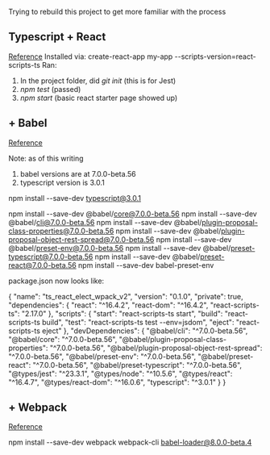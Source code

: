 Trying to rebuild this project to get more familiar with the process

## Typescript + React
[Reference](https://github.com/Microsoft/TypeScript-React-Starter#typescript-react-starter)
Installed via: create-react-app my-app --scripts-version=react-scripts-ts
Ran: 
  1. In the project folder, did *git init* (this is for Jest)
  2. *npm test* (passed)
  3. *npm start* (basic react starter page showed up)

## + Babel
[Reference](https://github.com/Microsoft/TypeScript-React-Starter#typescript-react-starter)

Note: as of this writing
1. babel versions are at 7.0.0-beta.56
2. typescript version is 3.0.1

npm install --save-dev typescript@3.0.1 

npm install --save-dev @babel/core@7.0.0-beta.56
npm install --save-dev @babel/cli@7.0.0-beta.56
npm install --save-dev @babel/plugin-proposal-class-properties@7.0.0-beta.56
npm install --save-dev @babel/plugin-proposal-object-rest-spread@7.0.0-beta.56
npm install --save-dev @babel/preset-env@7.0.0-beta.56
npm install --save-dev @babel/preset-typescript@7.0.0-beta.56
npm install --save-dev @babel/preset-react@7.0.0-beta.56
npm install --save-dev babel-preset-env 

package.json now looks like:

{
  "name": "ts_react_elect_wpack_v2",
  "version": "0.1.0",
  "private": true,
  "dependencies": {
    "react": "^16.4.2",
    "react-dom": "^16.4.2",
    "react-scripts-ts": "2.17.0"
  },
  "scripts": {
    "start": "react-scripts-ts start",
    "build": "react-scripts-ts build",
    "test": "react-scripts-ts test --env=jsdom",
    "eject": "react-scripts-ts eject"
  },
  "devDependencies": {
    "@babel/cli": "^7.0.0-beta.56",
    "@babel/core": "^7.0.0-beta.56",
    "@babel/plugin-proposal-class-properties": "^7.0.0-beta.56",
    "@babel/plugin-proposal-object-rest-spread": "^7.0.0-beta.56",
    "@babel/preset-env": "^7.0.0-beta.56",
    "@babel/preset-react": "^7.0.0-beta.56",
    "@babel/preset-typescript": "^7.0.0-beta.56",
    "@types/jest": "^23.3.1",
    "@types/node": "^10.5.6",
    "@types/react": "^16.4.7",
    "@types/react-dom": "^16.0.6",
    "typescript": "^3.0.1"
  }
}

## + Webpack
[Reference](https://github.com/Microsoft/TypeScript-React-Starter#typescript-react-starter)

npm install --save-dev webpack webpack-cli babel-loader@8.0.0-beta.4




